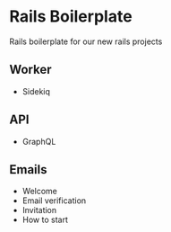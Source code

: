 # Rails Boilerplate
Rails boilerplate for our new rails projects

## Worker
* Sidekiq

## API
* GraphQL

## Emails
* Welcome
* Email verification
* Invitation
* How to start
